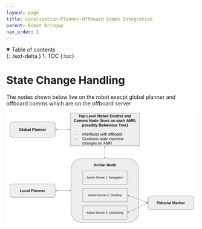 ```yaml
---
layout: page
title: Localization-Planner-Offboard Comms Integration
parent: Robot Bringup
nav_order: 3
---
```


<details open markdown="block">
  <summary>
    Table of contents
  </summary>
  {: .text-delta }
1. TOC
{:toc}
</details>

# State Change Handling

The nodes shown below live on the robot execpt global planner and offboard comms
which are on the offboard server

![](/images/Software_Arch/Robot_control_arch.png)